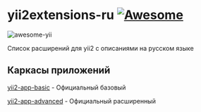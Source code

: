 # yii2extensions-ru [![Awesome](https://cdn.rawgit.com/sindresorhus/awesome/d7305f38d29fed78fa85652e3a63e154dd8e8829/media/badge.svg)](https://github.com/sindresorhus/awesome)

![awesome-yii](https://raw.githubusercontent.com/awesome-yii/list/master/awesome-yii.png)

Список расширений для yii2 с описаниями на русском языке

## Каркасы приложений
[yii2-app-basic](https://github.com/yiisoft/yii2-app-basic) - Официальный базовый

[yii2-app-advanced](https://github.com/yiisoft/yii2-app-advanced) - Официальный расширенный
